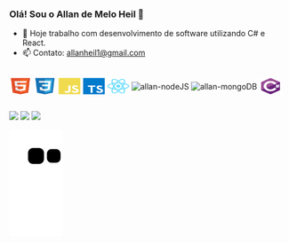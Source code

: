 ### Olá! Sou o Allan de Melo Heil 👋

- 🔭 Hoje trabalho com desenvolvimento de software utilizando C# e React.
- 📫 Contato: allanheil1@gmail.com

<div style="display: inline_block"><br>
  <img align="center" alt="allan-HTML" height="30" width="40" src="https://raw.githubusercontent.com/devicons/devicon/master/icons/html5/html5-original.svg">
  <img align="center" alt="allan-CSS" height="30" width="40" src="https://raw.githubusercontent.com/devicons/devicon/master/icons/css3/css3-original.svg">
  <img align="center" alt="allan-Js" height="30" width="40" src="https://raw.githubusercontent.com/devicons/devicon/master/icons/javascript/javascript-plain.svg">
  <img align="center" alt="allan-Ts" height="30" width="40" src="https://raw.githubusercontent.com/devicons/devicon/master/icons/typescript/typescript-plain.svg">
  <img align="center" alt="allan-React" height="30" width="40" src="https://raw.githubusercontent.com/devicons/devicon/master/icons/react/react-original.svg">
  <img align="center" alt="allan-nodeJS" height="30" width="40" src="https://cdn.jsdelivr.net/gh/devicons/devicon/icons/nodejs/nodejs-plain.svg" />
  <img align="center" alt="allan-mongoDB" height="30" width="40" src="https://cdn.jsdelivr.net/gh/devicons/devicon/icons/mongodb/mongodb-original-wordmark.svg" />
   <img align="center" alt="allan-Csharp" height="30" width="40" src="https://raw.githubusercontent.com/devicons/devicon/master/icons/csharp/csharp-original.svg">
</div>

 ##
 
<div> 
  <a href="https://instagram.com/heilallan" target="_blank"><img src="https://img.shields.io/badge/-Instagram-%23E4405F?style=for-the-badge&logo=instagram&logoColor=white" target="_blank"></a>
  <a href = "mailto:allanheil1@gmail.com"><img src="https://img.shields.io/badge/-Gmail-%23333?style=for-the-badge&logo=gmail&logoColor=white" target="_blank"></a>
  <a href="https://www.linkedin.com/in/allanheil/" target="_blank"><img src="https://img.shields.io/badge/-LinkedIn-%230077B5?style=for-the-badge&logo=linkedin&logoColor=white" target="_blank"></a> 
</div>
 
![snake gif](https://github.com/allanheil1/allanheil1/blob/output/github-contribution-grid-snake.svg)
